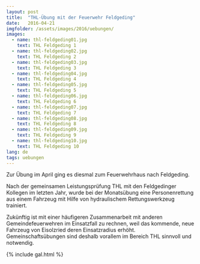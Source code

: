 ```yaml
---
layout: post
title:  "THL-Übung mit der Feuerwehr Feldgeding"
date:   2016-04-21
imgfolder: /assets/images/2016/uebungen/
images:
  - name: thl-feldgeding01.jpg
    text: THL Feldgeding 1
  - name: thl-feldgeding02.jpg
    text: THL Feldgeding 2
  - name: thl-feldgeding03.jpg
    text: THL Feldgeding 3
  - name: thl-feldgeding04.jpg
    text: THL Feldgeding 4
  - name: thl-feldgeding05.jpg
    text: THL Feldgeding 5
  - name: thl-feldgeding06.jpg
    text: THL Feldgeding 6
  - name: thl-feldgeding07.jpg
    text: THL Feldgeding 7
  - name: thl-feldgeding08.jpg
    text: THL Feldgeding 8
  - name: thl-feldgeding09.jpg
    text: THL Feldgeding 9
  - name: thl-feldgeding10.jpg
    text: THL Feldgeding 10
lang: de
tags: uebungen
---
```


Zur Übung im April ging es diesmal zum Feuerwehrhaus nach Feldgeding.

Nach der gemeinsamen Leistungsprüfung THL mit den Feldgedinger Kollegen im letzten Jahr, wurde bei der Monatsübung eine Personenrettung aus einem Fahrzeug mit Hilfe von hydraulischem Rettungswerkzeug trainiert.

Zukünftig ist mit einer häufigeren Zusammenarbeit mit anderen Gemeindefeuerwehren im Einsatzfall zu rechnen, weil das kommende, neue Fahrzeug von Eisolzried deren Einsatzradius erhöht. Gemeinschaftsübungen sind deshalb vorallem im Bereich THL sinnvoll und notwendig.

{% include gal.html %}

